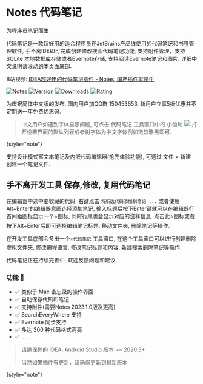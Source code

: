 # Notes 代码笔记

为程序员笔记而生

代码笔记是一款超好用的适合程序员在JetBrains产品线使用的代码笔记和书签管理软件, 手不离IDE即可完成创建修改搜索代码笔记功能, 支持附件管理，支持 SQLite
本地数据库存储或者Evernote存储, 支持阅读Evernote笔记和图片. 详细中文说明请滚动到本页面底部. 

B站视频:
<a href="https://www.bilibili.com/video/BV1YW4y1y7DP">IDEA超好用的代码笔记插件 - Notes,
国产插件就是牛</a>

[![Notes](https://img.shields.io/badge/plugin-Notes-x.svg?logo=IntelliJ%20IDEA)
![Version](https://img.shields.io/jetbrains/plugin/v/17501?logo=IntelliJ%20IDEA) 
![Downloads](https://img.shields.io/jetbrains/plugin/d/17501?color=FE2857) 
![Rating](https://img.shields.io/jetbrains/plugin/r/rating/17501)](https://plugins.jetbrains.com/plugin/17501)

为庆祝简体中文版的发布, 国内用户加QQ群 150453653, 新用户立享5折优惠并不定期送一年免费优惠码.

> 中文用户如遇到字体显示问题, 可点击 代码笔记 工具窗口中的 小齿轮 ![](gearPlain.svg) 打开设置界面的默认列表或者树字体为中文字体例如微软雅黑即可.

{style="note"}

支持设计模式富文本笔记及内嵌代码编辑器(抢先体验功能), 可通过 文件 > 新建 创建一个笔记文件.

## 手不离开发工具 保存,修改, 复用代码笔记
在编辑器中选中要收藏的代码, 右键点击 `将所选代码添加到笔记 ...` 或者使用 Alt+Enter的编辑器意图选择添加笔记, 输入标题后按下Enter键就可以在编辑器行首间距图标显示一个⭐图标, 同时行尾也会显示对应的注释信息. 点击此⭐图标或者按下Alt+Enter后即可选择编辑笔记标题, 移动文件夹, 删除笔记等操作.

在开发工具底部会多出一个`⭐代码笔记` 工具窗口, 在这个工具窗口可以进行创建删除虚拟文件夹, 修改编程语言, 修改笔记标题和内容, 新建搜索删除笔记等操作.

代码笔记正在持续完善中, 欢迎反馈问题和建议.

### 功能 💯

* ✅ 类似于 Mac 备忘录的操作界面
* ✅ 自动保存代码和笔记
* ✅ 支持附件(需要Notes 2023.1.0版及更高)
* ✅ SearchEveryWhere 支持
* ✅ Evernote 同步支持
* ✅ 多达 300 种代码格式高亮
* ✅ ......

> 请确保你的 IDEA, Android Studio 版本 >= 2020.3+
> 
> 当然如果插件有更新，请确保更新到最新版本

{style="note"}


[plugin]: https://plugins.jetbrains.com/plugin/17501
[plugin-img]: https://img.shields.io/badge/plugin-Notes-x.svg?logo=IntelliJ%20IDEA